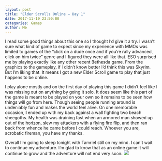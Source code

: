 ```yaml
---
layout: post
title: "Elder Scrolls Online – Day 1"
date: 2017-11-19 23:50:00
categories: Games
author: Me
---
```

I read some good things about this one so I thought I’d give it a try. I wasn’t sure what kind of game to expect since my experience with MMOs was limited to games of the “click on a dude once and if you’re rally advanced, click on him twice” genre and I figured they were all like that. ESO surprised me by playing exactly like any other recent Bethesda game. From the graphics to the gameplay, if I didn’t know better I’d think this was Skyrim. But I’m liking that. It means I got a new Elder Scroll game to play that just happens to be online.  

I play alone mostly and on the first day of playing this game I didn’t feel like I was missing out on anything by going it solo. It does seem like this part of the game is meant to be played on your own so it remains to be seen how things will go from here. Though seeing people running around is undeniably fun and makes the world feel alive. On one memorable occasion, I ended up with my back against a wall fighting two beach sheegoths. My health was draining fast when an armored man showed up out of the horizon, slew my attackers with a flying fire flip, and then ran back from whence he came before I could reach. Whoever you are, acrobatic fireman, you have my thanks.  

Overall I’m going to sleep tonight with Tamriel still on my mind. I can’t wait to continue my adventure. I’m glad to know that as an online game it will continue to grow and the adventure will not end very soon. 
<img src="{{ site.baseurl }}/pictures/screenshots/eso1.png" class="ui centered medium image">
